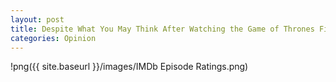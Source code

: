 ```yaml
---
layout: post
title: Despite What You May Think After Watching the Game of Thrones Finale, Most Shows Get Better Over Time
categories: Opinion
---
```


!png({{ site.baseurl }}/images/IMDb Episode Ratings.png)